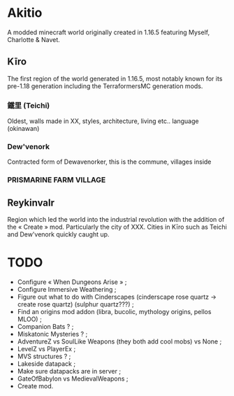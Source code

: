 # Akitio

A modded minecraft world originally created in 1.16.5 featuring Myself, Charlotte & Navet. 

## Kīro

The first region of the world generated in 1.16.5, most notably known for its pre-1.18 generation including the TerraformersMC generation mods.

### 鐵里 (Teichi)
Oldest, walls made in XX, styles, architecture, living etc.. language (okinawan)

### Dew'venork
Contracted form of Dewavenorker, this is the commune, villages inside

### PRISMARINE FARM VILLAGE

## Reykinvalr

Region which led the world into the industrial revolution with the addition of the « Create » mod. Particularly the city of XXX. Cities in Kīro such as Teichi and Dew'venork quickly caught up.

# TODO

* Configure « When Dungeons Arise » ;
* Configure Immersive Weathering ;
* Figure out what to do with Cinderscapes (cinderscape rose quartz -> create rose quartz) (sulphur quartz???) ;
* Find an origins mod addon (libra, bucolic, mythology origins, pellos MLOO) ;
* Companion Bats ? ;
* Miskatonic Mysteries ? ;
* AdventureZ vs SoulLike Weapons (they both add cool mobs) vs None ;
* LevelZ vs PlayerEx ;
* MVS structures ? ;
* Lakeside datapack ;
* Make sure datapacks are in server ;
* GateOfBabylon vs MedievalWeapons ;
* Create mod.
